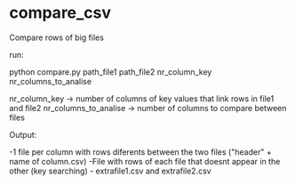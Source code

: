 # compare_csv

Compare rows of big files


run:

python compare.py path_file1 path_file2 nr_column_key nr_columns_to_analise

nr_column_key -> number of columns of key values that link rows in file1 and file2
nr_columns_to_analise -> number of columns to compare between files


Output:

-1 file per column with rows diferents between the two files ("header" + name of column.csv)
-File with rows of each file that doesnt appear in the other (key searching) - extrafile1.csv and extrafile2.csv
